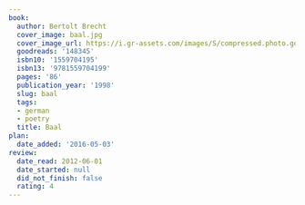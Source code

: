 ```yaml
---
book:
  author: Bertolt Brecht
  cover_image: baal.jpg
  cover_image_url: https://i.gr-assets.com/images/S/compressed.photo.goodreads.com/books/1348126595l/148345.jpg
  goodreads: '148345'
  isbn10: '1559704195'
  isbn13: '9781559704199'
  pages: '86'
  publication_year: '1998'
  slug: baal
  tags:
  - german
  - poetry
  title: Baal
plan:
  date_added: '2016-05-03'
review:
  date_read: 2012-06-01
  date_started: null
  did_not_finish: false
  rating: 4
---
```

